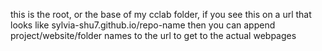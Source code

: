 this is the root, or the base of my cclab folder,
if you see this on a url that looks like sylvia-shu7.github.io/repo-name
then you can append project/website/folder names to the url to get to the actual webpages